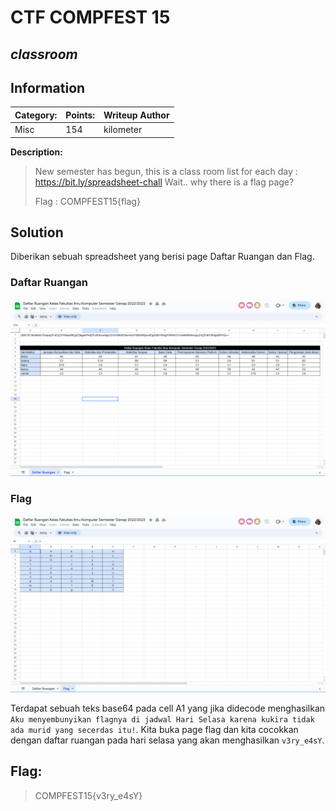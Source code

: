 # __CTF COMPFEST 15__ 
## _classroom_

## Information
**Category:** | **Points:** | **Writeup Author**
--- | --- | ---
Misc | 154 | kilometer

**Description:** 

> New semester has begun, this is a class room list for each day : https://bit.ly/spreadsheet-chall Wait.. why there is a flag page?
> 
> Flag : COMPFEST15{flag}

## Solution
Diberikan sebuah spreadsheet yang berisi page Daftar Ruangan dan Flag.

### Daftar Ruangan
![Daftar Ruangan](daftar%20ruangan.png)

### Flag
![Flag](page.png)


Terdapat sebuah teks base64 pada cell A1 yang jika didecode menghasilkan `Aku menyembunyikan flagnya di jadwal Hari Selasa karena kukira tidak ada murid yang secerdas itu!`.
Kita buka page flag dan kita cocokkan dengan daftar ruangan pada hari selasa yang akan menghasilkan `v3ry_e4sY`.

## Flag:
> COMPFEST15{v3ry_e4sY}